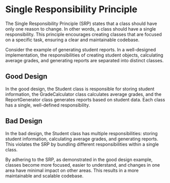 # Single Responsibility Principle

The Single Responsibility Principle (SRP) states that a class should have only one reason to change. In other words, a class should have a single responsibility. This principle encourages creating classes that are focused on a specific task, ensuring a clear and maintainable codebase.


Consider the example of generating student reports. In a well-designed implementation, the responsibilities of creating student objects, calculating average grades, and generating reports are separated into distinct classes.


## Good Design

In the good design, the Student class is responsible for storing student information, the GradeCalculator class calculates average grades, and the ReportGenerator class generates reports based on student data. Each class has a single, well-defined responsibility.


## Bad Design

In the bad design, the Student class has multiple responsibilities: storing student information, calculating average grades, and generating reports. This violates the SRP by bundling different responsibilities within a single class.

By adhering to the SRP, as demonstrated in the good design example, classes become more focused, easier to understand, and changes in one area have minimal impact on other areas. This results in a more maintainable and scalable codebase.
